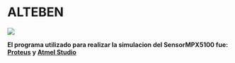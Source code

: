 # ALTEBEN


![](https://i.ibb.co/QYC1vDv/logo.jpgg)

  
**El programa utilizado para realizar la simulacion del SensorMPX5100 fue: [Proteus](https://www.labcenter.com/) y [Atmel Studio](https://www.microchip.com/en-us/development-tools-tools-and-software/microchip-studio-for-avr-and-sam-devices)**
